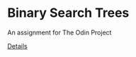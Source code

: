 # Binary Search Trees

An assignment for The Odin Project

[Details](https://www.theodinproject.com/courses/ruby-programming/lessons/data-structures-and-algorithms?ref=lnav)